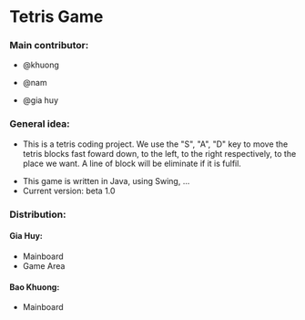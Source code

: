 # **Tetris Game**
### **Main contributor:**
* @khuong
- @nam
+ @gia huy
### General idea:
- This is a tetris coding project. We use the "S", "A", "D" key to move the tetris blocks  fast foward down, to the left, to the right respectively, to the place we want. A line of block will be eliminate if it is fulfil.
+ This game is written in Java, using Swing, ...
+ Current version: beta 1.0
### Distribution:
#### Gia Huy:
- Mainboard
- Game Area
#### Bao Khuong:
- Mainboard

